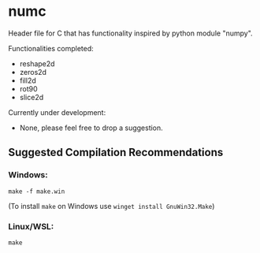 # numc
Header file for C that has functionality inspired by python module "numpy".

Functionalities completed:  
* reshape2d
* zeros2d
* fill2d
* rot90
* slice2d

Currently under development:  
* None, please feel free to drop a suggestion.
  
## Suggested Compilation Recommendations

### Windows:  
```make -f make.win```  
  
(To install ```make``` on Windows use ```winget install GnuWin32.Make```)
  
### Linux/WSL:  
```make```